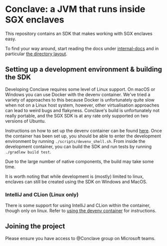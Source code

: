 # Conclave: a JVM that runs inside SGX enclaves

This repository contains an SDK that makes working with SGX enclaves easy.

To find your way around, start reading the docs under [internal-docs](/internal-docs/docs/index.md)
and in particular [the directory layout](/internal-docs/docs/directories.md).

## Setting up a development environment & building the SDK

Developing Conclave requires some level of Linux support. On macOS or Windows you
can use Docker with the devenv container. We've tried a variety of approaches to
this because Docker is unfortunately quite slow when not on a Linux host system,
however, other virtualisation approaches can lead to weird bugs and flakyness.
Conclave's build is unfortunately not really portable, and the SGX SDK is at any
rate only supported on two versions of Ubuntu.

Instructions on how to set up the devenv container can be found
[here](/internal-docs/docs/index.md#using-the-devenv-container). Once the container has been set up,
you should be able to enter the development environment by running `./scripts/devenv_shell.sh`.
From inside the development container, you can build the SDK and run tests by running
`./gradlew build test`.

Due to the large number of native components, the build may take some time.

It is worth noting that while development is (mostly) limited to linux, enclaves can
still be created using the SDK on Windows and MacOS.

### IntelliJ and CLion (Linux only)

There is some support for using IntelliJ and CLion within the container, though only on linux. Refer
to [using the devenv container](/internal-docs/docs/index.md) for instructions.

## Joining the project

Please ensure you have access to @Conclave group on Microsoft teams.
